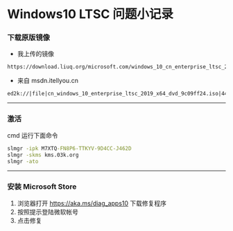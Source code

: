 # Windows10 LTSC 问题小记录



### 下载原版镜像

* 我上传的镜像

```
https://download.liuq.org/microsoft.com/windows_10_cn_enterprise_ltsc_2019_x64_dvd_9c09ff24.iso
```

* 来自 msdn.itellyou.cn

```
ed2k://|file|cn_windows_10_enterprise_ltsc_2019_x64_dvd_9c09ff24.iso|4478906368|E7C526499308841A4A6D116C857DB669|/
```



---



### 激活

cmd 运行下面命令

```cmd
slmgr -ipk M7XTQ-FN8P6-TTKYV-9D4CC-J462D
slmgr -skms kms.03k.org
slmgr -ato
```



---



### 安装 Microsoft Store

1. 浏览器打开 <https://aka.ms/diag_apps10> 下载修复程序
2. 按照提示登陆微软帐号
3. 点击修复



